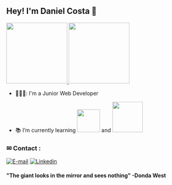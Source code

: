 ## Hey! I'm Daniel Costa 👋


<a href="https://github.com/danielcosta12">
    <img height="160em" src="https://github-readme-stats.vercel.app/api?username=DanielCosta12&show_icons=true&theme=dracula" />
</a>

<a href="https://github.com/danielcosta12">
    <img height="160em" src="https://github-readme-stats.vercel.app/api/top-langs/?username=DanielCosta12&layout=compact&langs_count=7&theme=dracula" />
</a>

- 🧑🏻‍💻: I'm a Junior Web Developer

- :books: I’m currently learning <img width="60px" src="https://img.shields.io/badge/vuejs-%2335495e.svg?style=for-the-badge&logo=vuedotjs&logoColor=%234FC08D"/> and <img width= "80px" src="https://img.shields.io/badge/tailwindcss-%2338B2AC.svg?style=for-the-badge&logo=tailwind-css&logoColor=white"/>

### ✉ Contact : <br>
[![E-mail](https://img.shields.io/badge/Gmail-D14836?style=for-the-badge&logo=gmail&logoColor=white)](mailto:danieldossantosdacosta@gmail.com)
[![Linkedin](https://img.shields.io/badge/LinkedIn-0077B5?style=for-the-badge&logo=linkedin&logoColor=white)](https://www.linkedin.com/in/daniel-costa12/)


#### "The giant looks in the mirror and sees nothing" -Donda West
